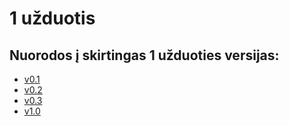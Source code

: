 # 1 užduotis
## Nuorodos į skirtingas 1 užduoties versijas:
* [v0.1](https://github.com/guscila/objektinis/tree/v0.1-nauja) <br>
* [v0.2](https://github.com/guscila/objektinis/tree/v0.2) <br>
* [v0.3]()
* [v1.0]()
